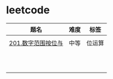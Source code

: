 # leetcode

|题名|难度|标签|
|---|---|---|
|[]()|||
|[201.数字范围按位与](src/q201/Solution.java)|中等|位运算|
|[]()|||
|[]()|||
|[]()|||
|[]()|||
|[]()|||
|[]()|||
|[]()|||
|[]()|||
|[]()|||
|[]()|||
|[]()|||
